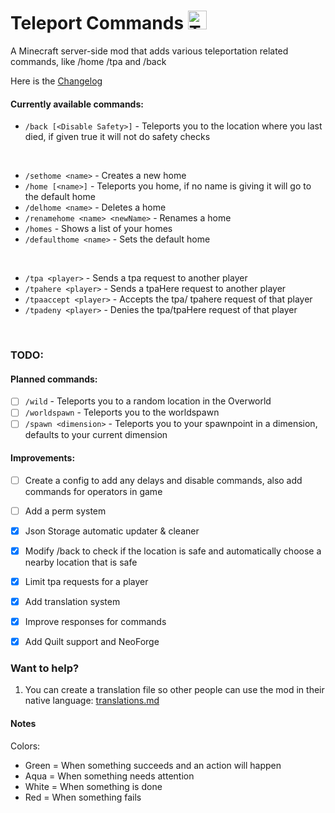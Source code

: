 # Teleport Commands <img src="https://raw.githubusercontent.com/MrSn0wy/TeleportCommands/main/common/src/main/resources/teleport_commands.png" alt="Teleport Commands Logo" width="30"/>

A Minecraft server-side mod that adds various teleportation related commands, like /home /tpa and /back

Here is the [Changelog](CHANGELOG.md)

#### Currently available commands:

- `/back [<Disable Safety>]` -  Teleports you to the location where you last died, if given true it will not do safety checks
<br>

- `/sethome <name>` - Creates a new home
- `/home [<name>]` - Teleports you home, if no name is giving it will go to the default home
- `/delhome <name>` - Deletes a home
- `/renamehome <name> <newName>` - Renames a home
- `/homes` - Shows a list of your homes
- `/defaulthome <name>` - Sets the default home
<br>

- `/tpa <player>` - Sends a tpa request to another player
- `/tpahere <player>` - Sends a tpaHere request to another player
- `/tpaaccept <player>` -  Accepts the tpa/ tpahere request of that player
- `/tpadeny <player>` - Denies the tpa/tpaHere request of that player

<br>

### TODO:

#### Planned commands:
- [ ] `/wild` - Teleports you to a random location in the Overworld
- [ ] `/worldspawn` - Teleports you to the worldspawn
- [ ] `/spawn <dimension>` - Teleports you to your spawnpoint in a dimension, defaults to your current dimension

#### Improvements:
- [ ] Create a config to add any delays and disable commands, also add commands for operators in game
- [ ] Add a perm system
- [x] Json Storage automatic updater & cleaner
- [x] Modify /back to check if the location is safe and automatically choose a nearby location that is safe
- [x] Limit tpa requests for a player
- [x] Add translation system
- [x] Improve responses for commands
- [x] Add Quilt support and NeoForge


### Want to help?

1. You can create a translation file so other people can use the mod in their native language: [translations.md](./common/src/main/resources/assets/teleport_commands/lang/translations.md)

#### Notes

Colors: 
- Green = When something succeeds and an action will happen
- Aqua = When something needs attention
- White = When something is done
- Red = When something fails